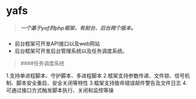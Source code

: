 # yafs
> ##### 一个基于yaf的php框架，有前台、后台两个版本。

* 前台框架可开发API接口以及web网站
* 后台框架可开发后台管理系统以及任务调度系统。

> ####任务调度系统 

1.支持单进程脚本、守护脚本、多进程脚本
2.框架支持参数传递、文件锁、信号机制、脚本安全重启、安全关闭等特性
3.框架支持致命错误邮件警告及文件日志
4.可通过接口方式触发脚本执行、关闭和监控等操

